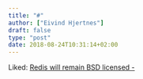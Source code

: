 ```yaml
---
title: "#"
author: ["Eivind Hjertnes"]
draft: false
type: "post"
date: 2018-08-24T10:31:14+02:00
---
```


Liked: [Redis will remain BSD licensed -
](http://antirez.com/news/120)
